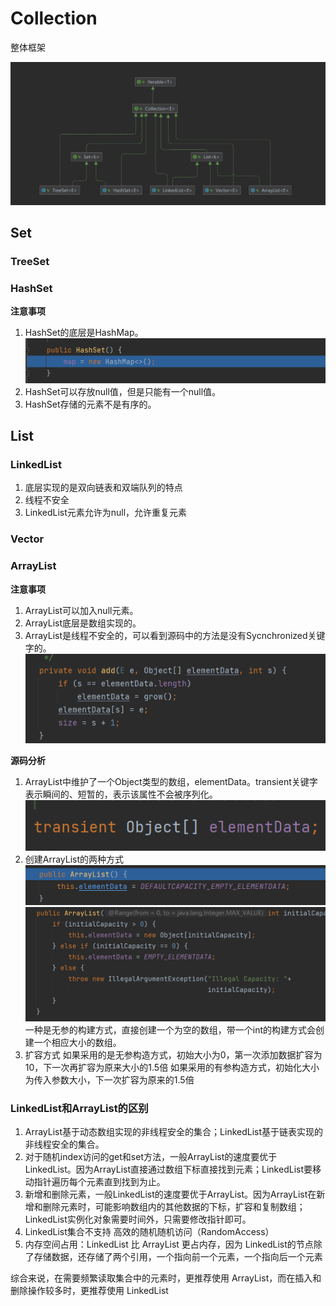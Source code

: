# Collection

整体框架

![img1](../photos/Collection框架图.png)

## Set

### TreeSet

### HashSet

**注意事项**

1. HashSet的底层是HashMap。
   ![](image/JAVA集合_Collection/1637134723507.png)
2. HashSet可以存放null值，但是只能有一个null值。
3. HashSet存储的元素不是有序的。

## List

### LinkedList

1. 底层实现的是双向链表和双端队列的特点
2. 线程不安全
3. LinkedList元素允许为null，允许重复元素

### Vector

### ArrayList

**注意事项**

1. ArrayList可以加入null元素。
2. ArrayList底层是数组实现的。
3. ArrayList是线程不安全的，可以看到源码中的方法是没有Sycnchronized关键字的。![img](image/JAVA集合_Collection/1637129139511.png)

**源码分析**

1. ArrayList中维护了一个Object类型的数组，elementData。transient关键字表示瞬间的、短暂的，表示该属性不会被序列化。
   ![img](./image/JAVA集合_Collection/1637130163122.png)
2. 创建ArrayList的两种方式
   ![img](./image/JAVA集合_Collection/1637130734203.png)![img](image/JAVA集合_Collection/1637130892334.png)
   一种是无参的构建方式，直接创建一个为空的数组，带一个int的构建方式会创建一个相应大小的数组。
3. 扩容方式
   如果采用的是无参构造方式，初始大小为0，第一次添加数据扩容为10，下一次再扩容为原来大小的1.5倍
   如果采用的有参构造方式，初始化大小为传入参数大小，下一次扩容为原来的1.5倍

### LinkedList和ArrayList的区别

1. ArrayList基于动态数组实现的非线程安全的集合；LinkedList基于链表实现的非线程安全的集合。
2. 对于随机index访问的get和set方法，一般ArrayList的速度要优于LinkedList。因为ArrayList直接通过数组下标直接找到元素；LinkedList要移动指针遍历每个元素直到找到为止。
3. 新增和删除元素，一般LinkedList的速度要优于ArrayList。因为ArrayList在新增和删除元素时，可能影响数组内的其他数据的下标，扩容和复制数组；LinkedList实例化对象需要时间外，只需要修改指针即可。
4. LinkedList集合不支持 高效的随机随机访问（RandomAccess）
5. 内存空间占用：LinkedList 比 ArrayList 更占内存，因为 LinkedList的节点除了存储数据，还存储了两个引用，一个指向前一个元素，一个指向后一个元素

综合来说，在需要频繁读取集合中的元素时，更推荐使用 ArrayList，而在插入和删除操作较多时，更推荐使用 LinkedList
